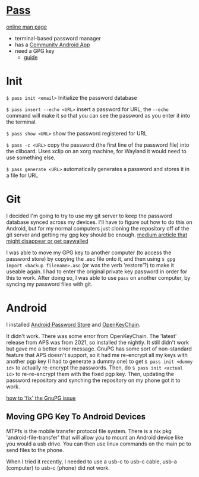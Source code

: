 # [Pass](https://www.passwordstore.org/)

[online man page](https://git.zx2c4.com/password-store/about/)

- terminal-based password manager
- has a [Community Android App](https://github.com/android-password-store/Android-Password-Store)
- need a GPG key
    - [guide](https://docs.fedoraproject.org/en-US/quick-docs/create-gpg-keys/)

# Init
`$ pass init <email>`
Initialize the password database

`$ pass insert --echo <URL>`
insert a password for URL, the `--echo` command will make it so that you can see the password as you enter it into the terminal.

`$ pass show <URL>`
show the password registered for URL

`$ pass -c <URL>`
copy the password (the first line of the password file) into the cliboard. Uses xclip on an xorg machine, for Wayland it would need to use something else.

`$ pass generate <URL>`
automatically generates a password and stores it in a file for URL

# Git
I decided I'm going to try to use my git server to keep the password database synced across my devices. I'll have to figure out how to do this on Android, but for my normal computers just cloning the repository off of the git server and getting my gpg key should be enough.
[medium arcticle that might disappear or get paywalled](https://antisyllogism.medium.com/password-manager-pass-importing-and-exporting-b206a7eaaa70)

I was able to move my GPG key to another computer (to access the password store) by copying the <backup filename>.asc file onto it, and then using `$ gpg import <backup filename>.asc` (or was the verb 'restore'?) to make it useable again. I had to enter the original private key password in order for this to work. After doing so, I was able to use `pass` on another computer, by syncing my password files with git.

# Android
I installed [Android Password Store](https://github.com/android-password-store/Android-Password-Store) and [OpenKeyChain](https://www.openkeychain.org/).

It didn't work. There was some error from OpenKeyChain. The 'latest' release from APS was from 2021, so installed the nightly. It still didn't work but gave me a better error message. GnuPG has some sort of non-standard feature that APS doesn't support, so it had me re-encrypt all my keys with another pgp key (I had to generate a dummy one) to get `$ pass init <dummy id>` to actually re-encrypt the passwords. Then, do `$ pass init <actual id>` to re-re-encrypt them with the fixed pgp key. Then, updating the password repository and synching the repository on my phone got it to work.

[how to 'fix' the GnuPG issue](https://docs.passwordstore.app/docs/users/common-issues/#gnupg-aead-encryption-2974-2963-2921-2924-2653-2461-2586-2179)

## Moving GPG Key To Android Devices
MTPfs is the mobile transfer protocol file system. There is a nix pkg 'android-file-transfer' that will allow you to mount an Android device like you would a usb drive. You can then use linux commands on the main pc to send files to the phone.

When I tried it recently, I needed to use a usb-c to usb-c cable, usb-a (computer) to usb-c (phone) did not work.
